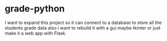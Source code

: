 # grade-python
I want to expand this project so it can connect to a database to store all the students grade data also i want to rebuild it with a gui maybe tkinter or just make it a web app with Flask.

